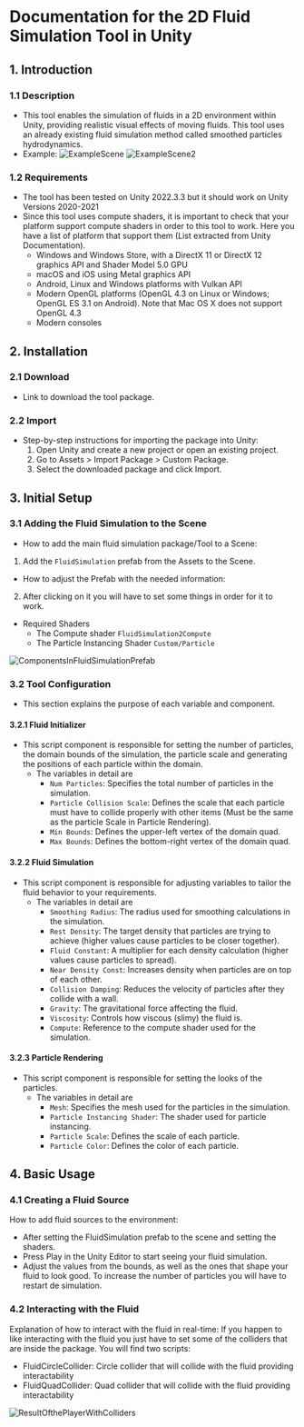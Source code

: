 # Documentation for the 2D Fluid Simulation Tool in Unity

## 1. Introduction

### 1.1 Description
-  This tool enables the simulation of fluids in a 2D environment within Unity, providing realistic visual effects of moving fluids. This tool uses an already existing fluid simulation method called smoothed particles hydrodynamics. 
-  Example:
![ExampleScene](https://github.com/Loproxi/TFG-FluidSimulation/assets/79161178/3f5876be-18f1-42f8-88e9-d6997ce4b115)
![ExampleScene2](https://github.com/Loproxi/TFG-FluidSimulation/assets/79161178/ffaa8645-a2c3-4c80-98f9-a6cb7866dcc7)

### 1.2 Requirements
-  The tool has been tested on Unity 2022.3.3 but it should work on Unity Versions 2020-2021
-  Since this tool uses compute shaders, it is important to check that your platform support compute shaders in order to this tool to work. Here you have a list of platform that support them (List extracted from Unity Documentation).
    - Windows and Windows Store, with a DirectX 11 or DirectX 12 graphics API and Shader Model 5.0 GPU
    - macOS and iOS using Metal graphics API
    - Android, Linux and Windows platforms with Vulkan API
    - Modern OpenGL platforms (OpenGL 4.3 on Linux or Windows; OpenGL ES 3.1 on Android). Note that Mac OS X does not
      support OpenGL 4.3
    - Modern consoles

## 2. Installation
### 2.1 Download
-  Link to download the tool package.
### 2.2 Import
-  Step-by-step instructions for importing the package into Unity:
    1. Open Unity and create a new project or open an existing project.
    2. Go to Assets > Import Package > Custom Package.
    3. Select the downloaded package and click Import.
## 3. Initial Setup
### 3.1 Adding the Fluid Simulation to the Scene
-  How to add the main fluid simulation package/Tool to a Scene:
  1.  Add the `FluidSimulation` prefab from the Assets to the Scene.
-  How to adjust the Prefab with the needed information:
  2.  After clicking on it you will have to set some things in order for it to work.
- Required Shaders
    - The Compute shader `FluidSimulation2Compute` 
    - The Particle Instancing Shader `Custom/Particle`
  
![ComponentsInFluidSimulationPrefab](https://github.com/Loproxi/TFG-FluidSimulation/assets/79161178/073a2026-04f0-43cf-87a3-fc47312d5174)

### 3.2 Tool Configuration
- This section explains the purpose of each variable and component.
#### 3.2.1 Fluid Initializer
- This script component is responsible for setting the number of particles, the domain bounds of the simulation, the particle scale and generating the positions of each particle within the domain.
    - The variables in detail are
        - `Num Particles`: Specifies the total number of particles in the simulation.
        - `Particle Collision Scale`: Defines the scale that each particle must have to collide properly with other items (Must be the same as the particle Scale in Particle Rendering).
        - `Min Bounds`: Defines the upper-left vertex of the domain quad.
        - `Max Bounds`: Defines the bottom-right vertex of the domain quad.
#### 3.2.2 Fluid Simulation 
- This script component is responsible for adjusting variables to tailor the fluid behavior to your requirements.
    - The variables in detail are
        - `Smoothing Radius`: The radius used for smoothing calculations in the simulation.
        - `Rest Density`: The target density that particles are trying to achieve (higher values cause particles to be closer together).
        - `Fluid Constant`: A multiplier for each density calculation (higher values cause particles to spread).
        - `Near Density Const`: Increases density when particles are on top of each other.
        - `Collision Damping`: Reduces the velocity of particles after they collide with a wall.
        - `Gravity`: The gravitational force affecting the fluid.
        - `Viscosity`: Controls how viscous (slimy) the fluid is.
        - `Compute`: Reference to the compute shader used for the simulation.
#### 3.2.3 Particle Rendering
- This script component is responsible for setting the looks of the particles.
    - The variables in detail are
        - `Mesh`: Specifies the mesh used for the particles in the simulation.
        - `Particle Instancing Shader`: The shader used for particle instancing.
        - `Particle Scale`: Defines the scale of each particle.
        - `Particle Color`: Defines the color of each particle.

## 4. Basic Usage
### 4.1 Creating a Fluid Source
How to add fluid sources to the environment:
- After setting the FluidSimulation prefab to the scene and setting the shaders.
- Press Play in the Unity Editor to start seeing your fluid simulation.
- Adjust the values from the bounds, as well as the ones that shape your fluid to look good. To increase the number of particles you will have to restart de simulation.
### 4.2 Interacting with the Fluid
Explanation of how to interact with the fluid in real-time:
If you happen to like interacting with the fluid you just have to set some of the colliders that are inside the package.
You will find two scripts:

- FluidCircleCollider: Circle collider that will collide with the fluid providing interactability
- FluidQuadCollider: Quad collider that will collide with the fluid providing interactability
  
![ResultOfthePlayerWithColliders](https://github.com/Loproxi/TFG-FluidSimulation/assets/79161178/7331a9d5-2f4e-4ef5-89a0-fe09cbc1a32c)
